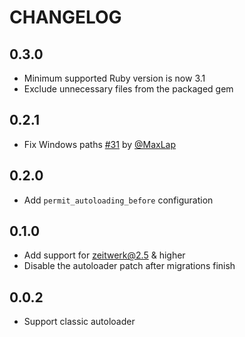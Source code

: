 # CHANGELOG

## 0.3.0
* Minimum supported Ruby version is now 3.1
* Exclude unnecessary files from the packaged gem

## 0.2.1

* Fix Windows paths [#31](https://github.com/testdouble/good-migrations/pull/31)
  by [@MaxLap](https://github.com/MaxLap)

## 0.2.0

* Add `permit_autoloading_before` configuration

## 0.1.0

* Add support for zeitwerk@2.5 & higher
* Disable the autoloader patch after migrations finish

## 0.0.2

* Support classic autoloader

